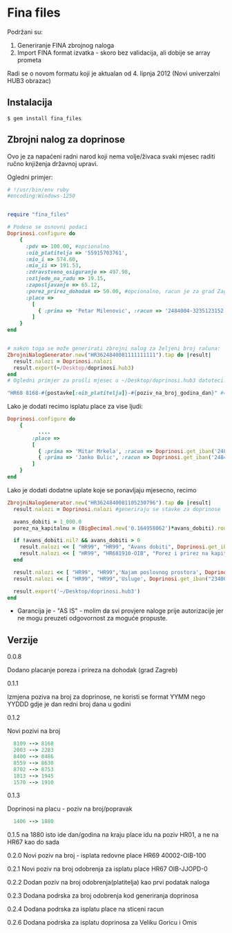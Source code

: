 # Fina files

Podržani su:

1. Generiranje FINA zbrojnog naloga
2. Import FINA format izvatka - skoro bez validacija, ali dobije se array prometa

Radi se o novom formatu koji je aktualan od 4. lipnja 2012 (Novi univerzalni HUB3 obrazac)

##  Instalacija

    $ gem install fina_files

## Zbrojni nalog za doprinose

Ovo je za napaćeni radni narod koji nema volje/živaca svaki mjesec raditi ručno knjiženja državnoj upravi.

Ogledni primjer:


```ruby
# !/usr/bin/env ruby
#encoding:Windows-1250


require "fina_files"

# Podese se osnovni podaci
Doprinosi.configure do
    {
      :pdv => 100.00, #opcionalno
      :oib_platitelja => '55915703761',
      :mio_i => 574.60,
      :mio_ii => 191.53,
      :zdravstveno_osiguranje => 497.98,
      :ozljede_na_radu => 19.15,
      :zaposljavanje => 65.12,
      :porez_prirez_dohodak => 50.00, #opcionalno, racun je za grad Zagreb
      :place =>
        [
          { :prima => 'Petar Milenovic', :racun => '2484004-3235123152', :iznos => 3064.52 }
        ]
    }
end


# nakon toga se može generirati zbrojni nalog za željeni broj računa:
ZbrojniNalogGenerator.new("HR3624840081111111111").tap do |result|
  result.nalozi = Doprinosi.nalozi
  result.export(~/Desktop/doprinosi.hub3)
end
# Ogledni primjer za prošli mjesec u ~/Desktop/doprinosi.hub3 datoteci.
```

```ruby
"HR68 8168-#{postavke[:oib_platitelja]}-#{poziv_na_broj_godina_dan}" #=> "HR68 8168-58914703561-1210"
```

Lako je dodati recimo isplatu place za vise ljudi:

```ruby
Doprinosi.configure do
    {
          ....
        :place =>
        [
          { :prima => 'Mitar Mrkela', :racun => Doprinosi.get_iban('2484007-3255555551'), :iznos => 5700.00 },
          { :prima => 'Janko Bulic', :racun => Doprinosi.get_iban('2484007-3255555554'), :iznos => 5300.00 }
        ]
    }
end
```

Lako je dodati dodatne uplate koje se ponavljaju mjesecno, recimo


```ruby
ZbrojniNalogGenerator.new("HR3624840081105230796").tap do |result|
  result.nalozi = Doprinosi.nalozi #generiraju se stavke za doprinose

  avans_dobiti = 1_000.0
  porez_na_kapitalnu = (BigDecimal.new('0.164958062')*avans_dobiti).round(2) #za Zagreb

  if !avans_dobiti.nil? && avans_dobiti > 0
    result.nalozi << [ "HR99", "HR99", "Avans dobiti", Doprinosi.get_iban("2484008-55555555555"), "Marko Jurjevac", avans_dobiti ]
    result.nalozi << [ "HR99", "HR681910-OIB", "Porez i prirez na kapitalnu dobit", Doprinosi.get_iban("1001005-1713312009"), "POREZ I PRIREZ NA DOHODAK", porez_na_kapitalnu]
  end

  result.nalozi << [ "HR99", "HR99",'Najam poslovnog prostora', Doprinosi.get_iban("2340009-3555555146"),"Ante Markovic", 5530.0 ]
  result.nalozi << [ "HR99", "HR99",'Usluge', Doprinosi.get_iban("2340009-3555555555"),"Marko Markovic", 1000.0 ]

  result.export('~/Desktop/doprinosi.hub3')
end
```



* Garancija je - "AS IS" - molim da svi provjere naloge prije autorizacije jer ne mogu preuzeti odgovornost za moguće propuste.


Verzije
-------

0.0.8

Dodano placanje poreza i prireza na dohodak (grad Zagreb)

0.1.1

Izmjena poziva na broj za doprinose, ne koristi se format YYMM nego YYDDD gdje je dan redni broj dana u godini

0.1.2

Novi pozivi na broj

```ruby
  8109 --> 8168
  2003 --> 2283
  8400 --> 8486
  8559 --> 8630
  8702 --> 8753
  1813 --> 1945
  1570 --> 1910
```

0.1.3

Doprinosi na placu - poziv na broj/popravak

```ruby
  1406 --> 1880
```

0.1.5
  na 1880 isto ide dan/godina na kraju
  place idu na poziv HR01, a ne na HR67 kao do sada

0.2.0
  Novi poziv na broj - isplata redovne place
  HR69 40002-OIB-100


0.2.1
  Novi poziv na broj odobrenja za isplatu place
  HR67 OIB-JJOPD-0

0.2.2
  Dodan poziv na broj odobrenja(platitelja) kao prvi podatak naloga

0.2.3
  Dodana podrska za broj odobrenja kod generiranja doprinosa

0.2.4
  Dodana podrska za isplatu place na sticeni racun
  
0.2.6
  Dodana podrska za isplatu doprinosa za Veliku Goricu i Omis
